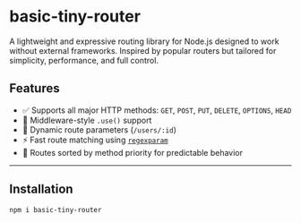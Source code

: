 # basic-tiny-router

A lightweight and expressive routing library for Node.js designed to work without external frameworks. Inspired by popular routers but tailored for simplicity, performance, and full control.

## Features

- ✅ Supports all major HTTP methods: `GET`, `POST`, `PUT`, `DELETE`, `OPTIONS`, `HEAD`
- 🧩 Middleware-style `.use()` support
- 🔑 Dynamic route parameters (`/users/:id`)
- ⚡ Fast route matching using [`regexparam`](https://www.npmjs.com/package/regexparam)
- 📐 Routes sorted by method priority for predictable behavior

---

## Installation

```bash
npm i basic-tiny-router
```
